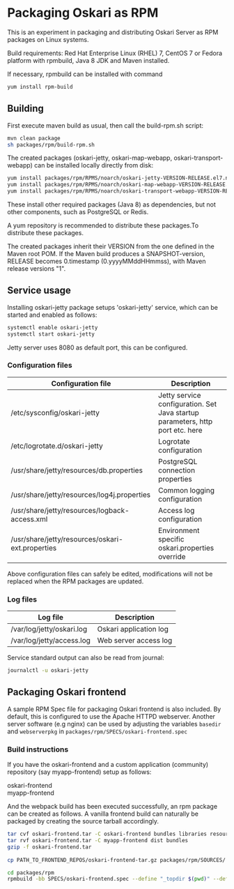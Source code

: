 # Packaging Oskari as RPM

This is an experiment in packaging and distributing Oskari Server as RPM packages on Linux systems.

Build requirements: Red Hat Enterprise Linux (RHEL) 7, CentOS 7 or Fedora platform with rpmbuild, Java 8 JDK and Maven installed.

If necessary, rpmbuild can be installed with command

```bash
yum install rpm-build
```

## Building

First execute maven build as usual, then call the build-rpm.sh script:

```bash
mvn clean package
sh packages/rpm/build-rpm.sh
```

The created packages (oskari-jetty, oskari-map-webapp, oskari-transport-webapp) can be installed locally directly from disk:

```bash
yum install packages/rpm/RPMS/noarch/oskari-jetty-VERSION-RELEASE.el7.noarch.rpm
yum install packages/rpm/RPMS/noarch/oskari-map-webapp-VERSION-RELEASE.el7.noarch.rpm
yum install packages/rpm/RPMS/noarch/oskari-transport-webapp-VERSION-RELEASE.el7.noarch.rpm
```

These install other required packages (Java 8) as dependencies, but not other components, such as PostgreSQL or Redis.

A yum repository is recommended to distribute these packages.To distribute these packages.

The created packages inherit their VERSION from the one defined in the Maven root POM. If the Maven build produces a SNAPSHOT-version, RELEASE becomes 0.timestamp (0.yyyyMMddHHmmss), with Maven release versions "1".

## Service usage

Installing oskari-jetty package setups 'oskari-jetty' service, which can be started and enabled  as follows:

```bash
systemctl enable oskari-jetty
systemctl start oskari-jetty
```

Jetty server uses 8080 as default port, this can be configured.

### Configuration files

| Configuration file                               | Description                                                                   |
|--------------------------------------------------|-------------------------------------------------------------------------------|
| /etc/sysconfig/oskari-jetty                      | Jetty service configuration. Set Java startup parameters, http port etc. here |
| /etc/logrotate.d/oskari-jetty                    | Logrotate configuration                                                       | 
| /usr/share/jetty/resources/db.properties         | PostgreSQL connection properties                                              |
| /usr/share/jetty/resources/log4j.properties      | Common logging configuration                                                  |
| /usr/share/jetty/resources/logback-access.xml    | Access log configuration                                                      |
| /usr/share/jetty/resources/oskari-ext.properties | Environment specific oskari.properties override                               |

Above configuration files can safely be edited, modifications will not be replaced when the RPM packages are updated.

### Log files

| Log file                  | Description            |
|---------------------------|------------------------|
| /var/log/jetty/oskari.log | Oskari application log |
| /var/log/jetty/access.log | Web server access log  |

Service standard output can also be read from journal:
```bash
journalctl -u oskari-jetty
```

## Packaging Oskari frontend

A sample RPM Spec file for packaging Oskari frontend is also included. By default, this is configured to use the Apache HTTPD webserver.
Another server software (e.g nginx) can be used by adjusting the variables `basedir` and `webserverpkg` in `packages/rpm/SPECS/oskari-frontend.spec`

### Build instructions

If you have the oskari-frontend and a custom application (community) repository (say myapp-frontend) setup as follows:

oskari-frontend  
myapp-frontend

And the webpack build has been executed successfully, an rpm package can be created as follows.
A vanilla frontend build can naturally be packaged by creating the source tarball accordingly.

```bash
tar cvf oskari-frontend.tar -C oskari-frontend bundles libraries resources
tar rvf oskari-frontend.tar -C myapp-frontend dist bundles
gzip -f oskari-frontend.tar
     
cp PATH_TO_FRONTEND_REPOS/oskari-frontend-tar.gz packages/rpm/SOURCES/

cd packages/rpm
rpmbuild -bb SPECS/oskari-frontend.spec --define "_topdir $(pwd)" --define "ver VERSION" --define "rel RELEASE"
```

